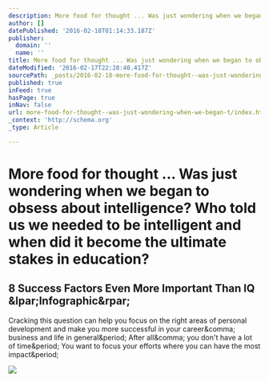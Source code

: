 ```yaml
---
description: More food for thought ... Was just wondering when we began to obsess about intelligence? Who told us we needed to be intelligent and when did it become the ulti
author: []
datePublished: '2016-02-18T01:14:33.187Z'
publisher:
  domain: ''
  name: ''
title: More food for thought ... Was just wondering when we began to obsess about intelligence? Who told us we needed to be intelligent and when did it become the ultimate stakes in education?
dateModified: '2016-02-17T22:28:40.417Z'
sourcePath: _posts/2016-02-18-more-food-for-thought--was-just-wondering-when-we-began-t.md
published: true
inFeed: true
hasPage: true
inNav: false
url: more-food-for-thought--was-just-wondering-when-we-began-t/index.html
_context: 'http://schema.org'
_type: Article

---
```

# More food for thought ... Was just wondering when we began to obsess about intelligence? Who told us we needed to be intelligent and when did it become the ultimate stakes in education?

<article style=""><h1>8 Success Factors Even More Important Than IQ &amp;lpar;Infographic&amp;rpar;</h1><p>Cracking this question can help you focus on the right areas of personal development and make you more successful in your career&amp;comma; business and life in general&amp;period; After all&amp;comma; you don't have a lot of time&amp;period; You want to focus your efforts where you can have the most impact&amp;period;</p><img src="http://i.imgur.com/J9Cjdsr.jpg" /></article>